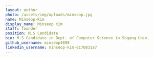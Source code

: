 ```yaml
---
layout: author
photo: /assets/img/uploads/minseop.jpg
name: Minseop-Kim
display_name: Minseop Kim
staff: founder
position: M.S Candidate
bio: M.S Candidate in Dept. of Computer Science in Sogang Univ.
github_username: minseop4898
linkedin_username: minseop-kim-6170831a7
---
```


